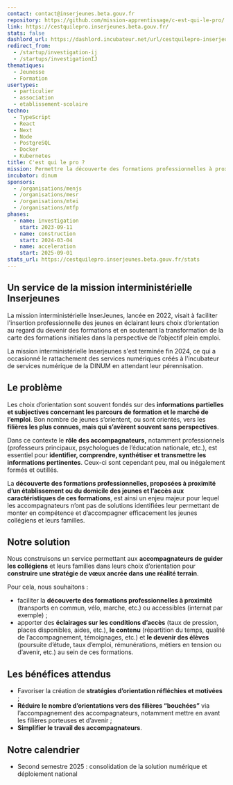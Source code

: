 ```yaml
---
contact: contact@inserjeunes.beta.gouv.fr
repository: https://github.com/mission-apprentissage/c-est-qui-le-pro/
link: https://cestquilepro.inserjeunes.beta.gouv.fr/
stats: false
dashlord_url: https://dashlord.incubateur.net/url/cestquilepro-inserjeunes-beta-gouv-fr/
redirect_from:
  - /startup/investigation-ij
  - /startups/investigationIJ
thematiques:
  - Jeunesse
  - Formation
usertypes:
  - particulier
  - association
  - etablissement-scolaire
techno:
  - TypeScript
  - React
  - Next
  - Node
  - PostgreSQL
  - Docker
  - Kubernetes
title: C'est qui le pro ?
mission: Permettre la découverte des formations professionnelles à proximité d’un établissement ou du domicile d’un collégien
incubator: dinum
sponsors:
  - /organisations/menjs
  - /organisations/mesr
  - /organisations/mtei
  - /organisations/mtfp
phases:
  - name: investigation
    start: 2023-09-11
  - name: construction
    start: 2024-03-04
  - name: acceleration
    start: 2025-09-01
stats_url: https://cestquilepro.inserjeunes.beta.gouv.fr/stats
---
```

## Un service de la mission interministérielle Inserjeunes

La mission interministérielle InserJeunes, lancée en 2022, visait à faciliter l'insertion professionnelle des jeunes en éclairant leurs choix d’orientation au regard du devenir des formations et en soutenant la transformation de la carte des formations initiales dans la perspective de l’objectif plein emploi. 

La mission interministérielle Inserjeunes s'est terminée fin 2024, ce qui a occasionné le rattachement des services numériques créés à l'incubateur de services numérique de la DINUM en attendant leur pérennisation.  

## Le problème

Les choix d’orientation sont souvent fondés sur des **informations partielles et subjectives concernant les parcours de formation et le marché de l’emploi**. Bon nombre de jeunes s’orientent, ou sont orientés, vers les **filières les plus connues, mais qui s’avèrent souvent sans perspectives**.

Dans ce contexte le **rôle des accompagnateurs,** notamment professionnels (professeurs principaux, psychologues de l’éducation nationale, etc.), est essentiel pour **identifier, comprendre, synthétiser et transmettre les informations pertinentes**. Ceux-ci sont cependant peu, mal ou inégalement formés et outillés. 

La **découverte des formations professionnelles, proposées à proximité d’un établissement ou du domicile des jeunes et l’accès aux caractéristiques de ces formations**, est ainsi un enjeu majeur pour lequel les accompagnateurs n’ont pas de solutions identifiées leur permettant de monter en compétence et d’accompagner efficacement les jeunes collégiens et leurs familles.

## Notre solution

Nous construisons un service permettant aux **accompagnateurs de guider les collégiens** et leurs familles dans leurs choix d’orientation pour **construire une stratégie de vœux ancrée dans une réalité terrain**.

Pour cela, nous souhaitons :

- faciliter la **découverte des formations professionnelles à proximité** (transports en commun, vélo, marche, etc.) ou accessibles (internat par exemple) ;
- apporter des **éclairages sur les conditions d’accès** (taux de pression, places disponibles, aides, etc.), **le contenu** (répartition du temps, qualité de l’accompagnement, témoignages, etc.) et **le devenir des élèves** (poursuite d’étude, taux d’emploi, rémunérations, métiers en tension ou d’avenir, etc.) au sein de ces formations.

## Les bénéfices attendus

- Favoriser la création de **stratégies d’orientation réfléchies et motivées** ;
- **Réduire le nombre d’orientations vers des filières “bouchées”** via l’accompagnement des accompagnateurs, notamment mettre en avant les filières porteuses et d’avenir ;
- **Simplifier le travail des accompagnateurs**.

## Notre calendrier

- Second semestre 2025 : consolidation de la solution numérique et déploiement national